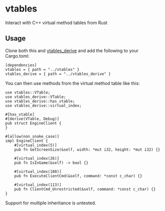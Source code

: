 # vtables
Interact with C++ virtual method tables from Rust

## Usage
Clone both this and [vtables_derive](https://github.com/not-wlan/vtables_derive) and add the following to your Cargo.toml:

```
[dependencies]
vtables = { path = "../vtables" }
vtables_derive = { path = "../vtables_derive" }
```

You can then use methods from the virtual method table like this:
```
use vtables::VTable;
use vtables_derive::VTable;
use vtables_derive::has_vtable;
use vtables_derive::virtual_index;

#[has_vtable]
#[derive(VTable, Debug)]
pub struct EngineClient {
}

#[allow(non_snake_case)]
impl EngineClient {
    #[virtual_index(5)]
    pub fn GetScreenSize(&self, width: *mut i32, height: *mut i32) {}
    
    #[virtual_index(26)]
    pub fn IsInGame(&self) -> bool {}

    #[virtual_index(108)]
    pub fn ExecuteClientCmd(&self, command: *const c_char) {}

    #[virtual_index(113)]
    pub fn ClientCmd_Unrestricted(&self, command: *const c_char) {}
}
```

Support for multiple inheritance is untested.
